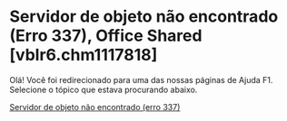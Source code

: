 
# Servidor de objeto não encontrado (Erro 337), Office Shared [vblr6.chm1117818]

Olá! Você foi redirecionado para uma das nossas páginas de Ajuda F1. Selecione o tópico que estava procurando abaixo.

[Servidor de objeto não encontrado (erro 337)](http://msdn.microsoft.com/library/00112150-89d5-e13f-d31a-50bc3f50fb62%28Office.15%29.aspx)
